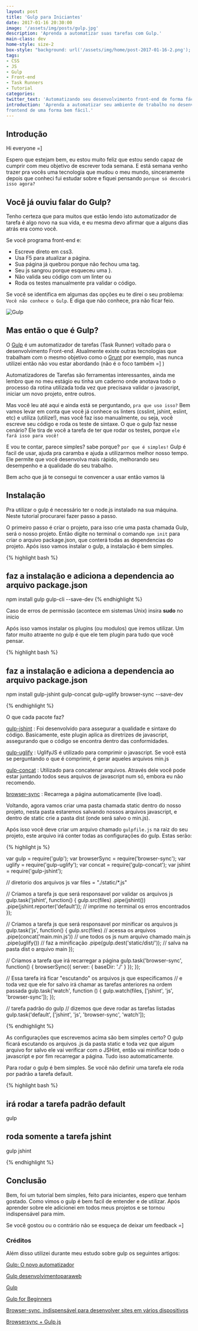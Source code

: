 ```yaml
---
layout: post
title: 'Gulp para Iniciantes'
date: 2017-01-16 20:30:00
image: '/assets/img/posts/gulp.jpg'
description: 'Aprenda a automatizar suas tarefas com Gulp.'
main-class: dev
home-style: size-2
box-style: "background: url('/assets/img/home/post-2017-01-16-2.png'); background-color: red;"
tags:
- CSS
- JS
- Gulp
- Front-end
- Task Runners
- Tutorial
categories:
twitter_text: 'Automatizando seu desenvolvimento front-end de forma fácil com gulp.'
introduction: 'Aprenda a automatizar seu ambiente de trabalho no desenvolvimento
frontend de uma forma bem fácil.'
---
```


## Introdução

Hi everyone =]

Espero que estejam bem, eu estou muito feliz que estou sendo capaz de cumprir com
meu objetivo de escrever toda semana. E está semana venho trazer pra vocês uma
tecnologia que mudou o meu mundo, sinceramente depois que conheci fui estudar
sobre e fiquei pensando `porque só descobri isso agora?`

## Você já ouviu falar do Gulp?

Tenho certeza que para muitos que estão lendo isto automatizador de tarefa é
algo novo na sua vida, e eu mesma devo afirmar que a alguns dias atrás era como você.

Se você programa front-end e:
- Escreve direto em css3.
- Usa F5 para atualizar a página.
- Sua página já quebrou porque não fechou uma tag.
- Seu js sangrou porque esqueceu uma }.
- Não valida seu código com um linter ou
- Roda os testes manualmente pra validar o código.

Se você se identifica em algumas das opções eu te direi o seu problema:
`Você não conhece o Gulp`. E diga que não conhece, pra não ficar feio.

![Gulp](http://www.madureira.me/wp-content/uploads/2015/07/gulp_logo.png)

## Mas então o que é Gulp?

O [Gulp](http://gulpjs.com/) é um automatizador de tarefas (Task Runner) voltado
para o desenvolvimento Front-end. Atualmente existe outras tecnologias que trabalham
com o mesmo objetivo como o [Grunt](http://gruntjs.com/) por exemplo, mas nunca
utilizei então não vou estar abordando (não é o foco também =] )

Automatizadores de Tarefas são ferramentas interessantes, ainda me lembro que no
meu estágio eu tinha um caderno onde anotava todo o processo da rotina utilizada
toda vez que precisava validar o javascript, iniciar um novo projeto, entre outros.

Mas você leu até aqui e ainda está se perguntando, `pra que uso isso?` Bem vamos
levar em conta que você já conhece os linters (csslint, jshint, eslint, etc) e
utiliza (utilize!), mas você faz isso manualmente, ou seja, você escreve seu código
e roda os teste de sintaxe. O que o gulp faz nesse cenário? Ele tira de você a tarefa
de ter que rodar os testes, porque `ele fará isso para você!`

E vou te contar, parece simples? sabe porque? `por que é simples!` Gulp é facil
de usar, ajuda pra caramba e ajuda a utilizarmos melhor nosso tempo. Ele permite
que você desenvolva mais rápido, melhorando seu desempenho e a qualidade do seu
trabalho.

Bem acho que já te consegui te convencer a usar então vamos lá

## Instalação

Pra utilizar o gulp é necessário ter o node.js instalado na sua máquina. Neste
tutorial procurarei fazer passo a passo.

O primeiro passo é criar o projeto, para isso crie uma pasta chamada Gulp, será o
nosso projeto. Então digite no terminal o comando `npm init` para criar o
arquivo package.json, que conterá todas as dependencias do projeto. Após isso
vamos instalar o gulp, a instalação é bem simples.

{% highlight  bash %}
## faz a instalação e adiciona a dependencia ao arquivo package.json
npm install gulp gulp-cli --save-dev
{% endhighlight %}

Caso de erros de permissão (acontece em sistemas Unix) insira **sudo** no inicio

Após isso vamos instalar os plugins (ou modulos) que iremos utilizar. Um fator
muito atraente no gulp é que ele tem plugin para tudo que você pensar.

{% highlight  bash %}

## faz a instalação e adiciona a dependencia ao arquivo package.json
npm install gulp-jshint gulp-concat gulp-uglify browser-sync --save-dev

{% endhighlight %}

O que cada pacote faz?

[gulp-jshint](https://www.npmjs.com/package/gulp-jshint) :
Foi desenvolvido para assegurar a qualidade e sintaxe do código. Basicamente, este plugin aplica as diretrizes de javascript, assegurando que o código se encontra dentro das conformidades.

[gulp-uglify](https://www.npmjs.com/package/gulp-uglify) :
UglifyJS é utilizado para comprimir o javascript. Se você está se perguntando o que é comprimir, é gerar aqueles arquivos min.js

[gulp-concat](https://www.npmjs.com/package/gulp-concat) :
Utilizado para concatenar arquivos. Através dele você pode estar juntando todos seus arquivos de javascript num só, embora eu não recomendo.

[browser-sync](https://browsersync.io/) :
Recarrega a página automaticamente (live load).

Voltando, agora vamos criar uma pasta chamada static dentro do nosso projeto, nesta
pasta estaremos salvando nossos arquivos javascript, e dentro de static crie a
pasta dist (onde será salvo o min.js).

Após isso você deve criar um arquivo chamado `gulpfile.js` na raiz do
seu projeto, este arquivo irá conter todas as configurações do gulp. Estas serão:

{% highlight  js %}

var gulp        = require('gulp');
var browserSync = require('browser-sync');
var uglify      = require('gulp-uglify');
var concat      = require('gulp-concat');
var jshint      = require('gulp-jshint');

// diretorio dos arquivos js
var files = "./static/*.js"

// Criamos a tarefa js que será responsavel por validar os arquivos js
gulp.task('jshint', function() {
  gulp.src(files)
    .pipe(jshint())
    .pipe(jshint.reporter('default')); // imprime no terminal os erros encontrados
});

// Criamos a tarefa js que será responsavel por minificar os arquivos js
gulp.task('js', function() {
  gulp.src(files) // acessa os arquivos
    .pipe(concat('main.min.js')) // une todos os js num arquivo chamado main.js
    .pipe(uglify()) // faz a minificação
    .pipe(gulp.dest('static/dist/')); // salva na pasta dist o arquivo main
});

// Criamos a tarefa que irá recarregar a página
gulp.task('browser-sync', function() {
  browserSync({
    server: {
	   baseDir: './'
    }
  });
});

// Essa tarefa irá ficar "escutando" os arquivos js que especificamos
// e toda vez que ele for salvo irá chamar as tarefas anteriores na ordem passada
gulp.task('watch', function () {
  gulp.watch(files, ['jshint', 'js', 'browser-sync']);
});

// tarefa padrão do gulp
// dizemos que deve rodar as tarefas listadas
gulp.task('default', ['jshint', 'js', 'browser-sync', 'watch']);

{% endhighlight %}

As configurações que escrevemos acima são bem simples certo? O gulp ficará escutando
os arquivos .js da pasta static e toda vez que algum arquivo for salvo ele vai
verificar com o JSHint, então vai minificar todo o javascript e por fim recarregar
a página. Tudo isso automaticamente.

Para rodar o gulp é bem simples. Se você não definir uma tarefa ele roda por
padrão a tarefa default.

{% highlight  bash %}

## irá rodar a tarefa padrão default
gulp

## roda somente a tarefa jshint
gulp jshint

{% endhighlight %}

## Conclusão

Bem, foi um tutorial bem simples, feito para iniciantes, espero que tenham gostado.
Como vimos o gulp é bem facil de entender e de utilizar. Após aprender sobre ele
adicionei em todos meus projetos e se tornou indispensável para mim.

Se você gostou ou o contrário não se esqueça de deixar um feedback =]

### Créditos

Além disso utilizei durante meu estudo sobre gulp os seguintes artigos:

[Gulp: O novo automatizador](https://tableless.com.br/gulp-o-novo-automatizador/)

[Gulp desenvolvimentoparaweb](http://desenvolvimentoparaweb.com/javascript/gulp/)

[Gulp](http://gulpjs.com/)

[Gulp for Beginners](https://css-tricks.com/gulp-for-beginners/)

[Browser-sync, indispensável para desenvolver sites em vários dispositivos](http://blog.caelum.com.br/browser-sync-indispensavel-para-desenvolver-sites-em-varios-dispositivos/)

[Browsersync + Gulp.js](https://browsersync.io/docs/gulp)
